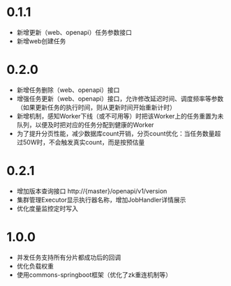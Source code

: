 # 0.1.1

* 新增更新（web、openapi）任务参数接口
* 新增web创建任务

# 0.2.0

* 新增任务删除（web、openapi）接口
* 增强任务更新（web、openapi）接口，允许修改延迟时间、调度频率等参数（如果更新任务的执行时间，则从更新时间开始重新计时）
* 新增机制，感知Worker下线（或不可用等）时把该Worker上的任务重置为未队列，以便及时把对应的任务分配到健康的Worker
* 为了提升分页性能，减少数据库count开销，分页count优化：当任务数量超过50W时，不会触发真实count，而是按预估量

# 0.2.1

* 增加版本查询接口 http://{master}/openapi/v1/version
* 集群管理Executor显示执行器名称，增加JobHandler详情展示
* 优化度量监控定时写入

# 1.0.0

* 并发任务支持所有分片都成功后的回调
* 优化负载权重
* 使用commons-springboot框架（优化了zk重连机制等）
